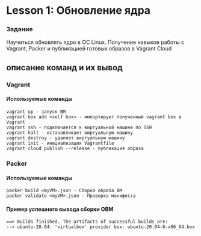 # Lesson 1:  Обновление ядра

### Задание

Научиться обновлять ядро в ОС Linux. Получение навыков работы с Vagrant, Packer и публикацией готовых образов в Vagrant Cloud


## описание команд и их вывод

### Vagrant
#### Используемые команды

```
vagrant up - запуск ВМ
vagrant box add <self box> - импортирует полученный vagrant box в Vagrant
vagrant ssh - подключается к виртуальной машине по SSH
vagrant halt - останавливает виртуальную машину
vagrant destroy - удаляет виртуальную машину
vagrant init - инициализация Vagrantfile
vagrant cloud publish --release - публикация образа
```

### Packer
#### Используемые команды


```
packer build <myVM>.json - Сборка образа ВМ 
packer validate <myVM>.json - Проверка манифеста

```

#### Пример успешного вывода сборки ОВМ

```
==> Builds finished. The artifacts of successful builds are:
--> ubuntu-20.04: 'virtualbox' provider box: ubuntu-20.04-6-x86_64.box
